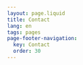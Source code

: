 ```yaml
---
layout: page.liquid
title: Contact
lang: en
tags: pages
page-footer-navigation:
  key: Contact
  order: 30
---
```

